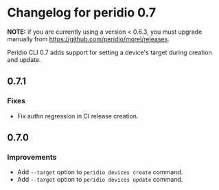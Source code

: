 # Changelog for peridio 0.7

**NOTE:** if you are currently using a version < 0.6.3, you must upgrade manually from
https://github.com/peridio/morel/releases.

Peridio CLI 0.7 adds support for setting a device's target during creation and update.

## 0.7.1

### Fixes

- Fix authn regression in CI release creation.

## 0.7.0

### Improvements

- Add `--target` option to `peridio devices create` command.
- Add `--target` option to `peridio devices update` command.
